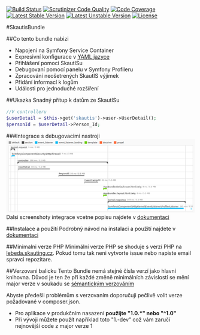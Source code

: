 [![Build Status](https://travis-ci.org/skaut/SkautisBundle.svg?branch=2.x)](https://travis-ci.org/skaut/SkautisBundle)
[![Scrutinizer Code Quality](https://scrutinizer-ci.com/g/skaut/SkautisBundle/badges/quality-score.png?b=2.x)](https://scrutinizer-ci.com/g/skaut/SkautisBundle/?branch=2.x)
[![Code Coverage](https://scrutinizer-ci.com/g/skaut/SkautisBundle/badges/coverage.png?b=2.x)](https://scrutinizer-ci.com/g/skaut/SkautisBundle/?branch=2.x)
[![Latest Stable Version](https://poser.pugx.org/skautis/skautis-bundle/v/stable.svg)](https://packagist.org/packages/skautis/skautis-bundle)
[![Latest Unstable Version](https://poser.pugx.org/skautis/skautis-bundle/v/unstable.svg)](https://packagist.org/packages/skautis/skautis-bundle)
[![License](https://poser.pugx.org/skautis/skautis-bundle/license.svg)](https://packagist.org/packages/skautis/skautis-bundle)


#SkautisBundle

##Co tento bundle nabizi
 - Napojení na Symfony Service Container
 - Expresivní konfigurace v [YAML jazyce](https://en.wikipedia.org/wiki/YAML)
 - Přihlášení pomoci SkautISu
 - Debugovaní pomocí panelu v Symfony Profileru
 - Zpracování neošetrených SkautIS výjimek
 - Přidání informací k logům
 - Události pro jednoduché rozšíření

##Ukazka
Snadný přítup k datům ze SkautISu
```php
//V controlleru
$userDetail = $this->get('skautis')->user->UserDetail();
$personId = $userDetail->Person_Id;
```

###Integrace s debugovacimi nastroji
![Stopwatch profiler](docs/img/skautis_profiler.png)
Dalsi screenshoty integrace vcetne popisu najdete v [dokumentaci](docs/images.md)


##Instalace a použití
Podrobný návod na instalaci a použití najdete v [dokumentaci](docs/README.md)

##Minimalni verze PHP
Minimální verze PHP se shoduje s verzí PHP na [lebeda.skauting.cz](http://lebeda.skauting.cz/technicke_informace.php#php). Pokud tomu tak neni vytvorte issue nebo napiste email spravci repozitare.

##Verzovani balicku
Tento Bundle nemá stejné čísla verzí jako hlavní knihovna. Důvod je ten že při každé změně minimálních závislostí se mění major verze v soukadu se [sémantickým verzováním](http://semver.org/)

Abyste předešli problémům s verzovaním doporučuji pečlivě volit verze požadované v composer.json.
* Pro aplikace v produkčním nasazení **použijte "1.0.*" nebo "^1.0"**
* Při vývoji můžete použít například toto "1.-dev" což vám zaručí nejnovější code z major verze 1


